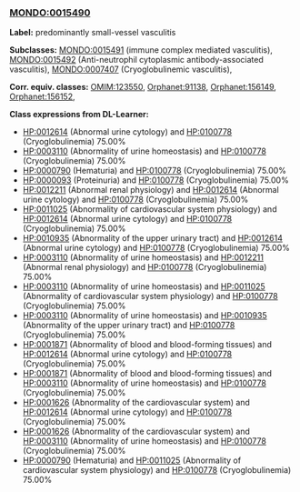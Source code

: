 
### [MONDO:0015490](http://purl.obolibrary.org/obo/MONDO_0015490)
**Label:** predominantly small-vessel vasculitis

**Subclasses:** [MONDO:0015491](http://purl.obolibrary.org/obo/MONDO_0015491) (immune complex mediated vasculitis), [MONDO:0015492](http://purl.obolibrary.org/obo/MONDO_0015492) (Anti-neutrophil cytoplasmic antibody-associated vasculitis), [MONDO:0007407](http://purl.obolibrary.org/obo/MONDO_0007407) (Cryoglobulinemic vasculitis), 

**Corr. equiv. classes:** [OMIM:123550](http://purl.obolibrary.org/obo/OMIM_123550), [Orphanet:91138](http://www.orpha.net/ORDO/Orphanet_91138), [Orphanet:156149](http://www.orpha.net/ORDO/Orphanet_156149), [Orphanet:156152](http://www.orpha.net/ORDO/Orphanet_156152), 

**Class expressions from DL-Learner:**

- [HP:0012614](http://purl.obolibrary.org/obo/HP_0012614) (Abnormal urine cytology) and [HP:0100778](http://purl.obolibrary.org/obo/HP_0100778) (Cryoglobulinemia) 75.00%
- [HP:0003110](http://purl.obolibrary.org/obo/HP_0003110) (Abnormality of urine homeostasis) and [HP:0100778](http://purl.obolibrary.org/obo/HP_0100778) (Cryoglobulinemia) 75.00%
- [HP:0000790](http://purl.obolibrary.org/obo/HP_0000790) (Hematuria) and [HP:0100778](http://purl.obolibrary.org/obo/HP_0100778) (Cryoglobulinemia) 75.00%
- [HP:0000093](http://purl.obolibrary.org/obo/HP_0000093) (Proteinuria) and [HP:0100778](http://purl.obolibrary.org/obo/HP_0100778) (Cryoglobulinemia) 75.00%
- [HP:0012211](http://purl.obolibrary.org/obo/HP_0012211) (Abnormal renal physiology) and [HP:0012614](http://purl.obolibrary.org/obo/HP_0012614) (Abnormal urine cytology) and [HP:0100778](http://purl.obolibrary.org/obo/HP_0100778) (Cryoglobulinemia) 75.00%
- [HP:0011025](http://purl.obolibrary.org/obo/HP_0011025) (Abnormality of cardiovascular system physiology) and [HP:0012614](http://purl.obolibrary.org/obo/HP_0012614) (Abnormal urine cytology) and [HP:0100778](http://purl.obolibrary.org/obo/HP_0100778) (Cryoglobulinemia) 75.00%
- [HP:0010935](http://purl.obolibrary.org/obo/HP_0010935) (Abnormality of the upper urinary tract) and [HP:0012614](http://purl.obolibrary.org/obo/HP_0012614) (Abnormal urine cytology) and [HP:0100778](http://purl.obolibrary.org/obo/HP_0100778) (Cryoglobulinemia) 75.00%
- [HP:0003110](http://purl.obolibrary.org/obo/HP_0003110) (Abnormality of urine homeostasis) and [HP:0012211](http://purl.obolibrary.org/obo/HP_0012211) (Abnormal renal physiology) and [HP:0100778](http://purl.obolibrary.org/obo/HP_0100778) (Cryoglobulinemia) 75.00%
- [HP:0003110](http://purl.obolibrary.org/obo/HP_0003110) (Abnormality of urine homeostasis) and [HP:0011025](http://purl.obolibrary.org/obo/HP_0011025) (Abnormality of cardiovascular system physiology) and [HP:0100778](http://purl.obolibrary.org/obo/HP_0100778) (Cryoglobulinemia) 75.00%
- [HP:0003110](http://purl.obolibrary.org/obo/HP_0003110) (Abnormality of urine homeostasis) and [HP:0010935](http://purl.obolibrary.org/obo/HP_0010935) (Abnormality of the upper urinary tract) and [HP:0100778](http://purl.obolibrary.org/obo/HP_0100778) (Cryoglobulinemia) 75.00%
- [HP:0001871](http://purl.obolibrary.org/obo/HP_0001871) (Abnormality of blood and blood-forming tissues) and [HP:0012614](http://purl.obolibrary.org/obo/HP_0012614) (Abnormal urine cytology) and [HP:0100778](http://purl.obolibrary.org/obo/HP_0100778) (Cryoglobulinemia) 75.00%
- [HP:0001871](http://purl.obolibrary.org/obo/HP_0001871) (Abnormality of blood and blood-forming tissues) and [HP:0003110](http://purl.obolibrary.org/obo/HP_0003110) (Abnormality of urine homeostasis) and [HP:0100778](http://purl.obolibrary.org/obo/HP_0100778) (Cryoglobulinemia) 75.00%
- [HP:0001626](http://purl.obolibrary.org/obo/HP_0001626) (Abnormality of the cardiovascular system) and [HP:0012614](http://purl.obolibrary.org/obo/HP_0012614) (Abnormal urine cytology) and [HP:0100778](http://purl.obolibrary.org/obo/HP_0100778) (Cryoglobulinemia) 75.00%
- [HP:0001626](http://purl.obolibrary.org/obo/HP_0001626) (Abnormality of the cardiovascular system) and [HP:0003110](http://purl.obolibrary.org/obo/HP_0003110) (Abnormality of urine homeostasis) and [HP:0100778](http://purl.obolibrary.org/obo/HP_0100778) (Cryoglobulinemia) 75.00%
- [HP:0000790](http://purl.obolibrary.org/obo/HP_0000790) (Hematuria) and [HP:0011025](http://purl.obolibrary.org/obo/HP_0011025) (Abnormality of cardiovascular system physiology) and [HP:0100778](http://purl.obolibrary.org/obo/HP_0100778) (Cryoglobulinemia) 75.00%


